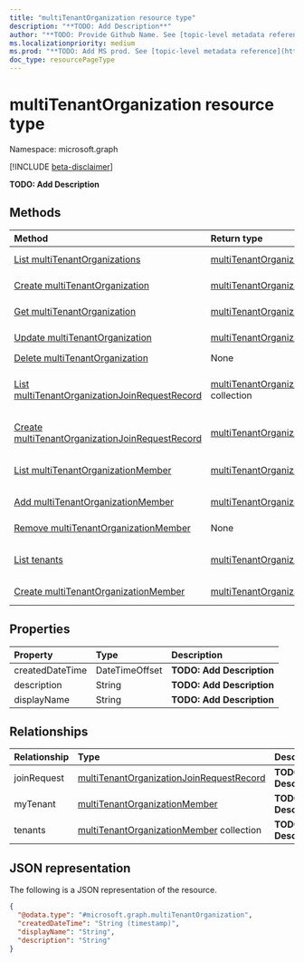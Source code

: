```yaml
---
title: "multiTenantOrganization resource type"
description: "**TODO: Add Description**"
author: "**TODO: Provide Github Name. See [topic-level metadata reference](https://aka.ms/msgo?pagePath=Document-APIs/Guidelines/Metadata)**"
ms.localizationpriority: medium
ms.prod: "**TODO: Add MS prod. See [topic-level metadata reference](https://aka.ms/msgo?pagePath=Document-APIs/Guidelines/Metadata)**"
doc_type: resourcePageType
---
```


# multiTenantOrganization resource type

Namespace: microsoft.graph

[!INCLUDE [beta-disclaimer](../../includes/beta-disclaimer.md)]

**TODO: Add Description**

## Methods
|Method|Return type|Description|
|:---|:---|:---|
|[List multiTenantOrganizations](../api/tenantrelationship-list-multitenantorganization.md)|[multiTenantOrganization](../resources/multitenantorganization.md) collection|Get a list of the [multiTenantOrganization](../resources/multitenantorganization.md) objects and their properties.|
|[Create multiTenantOrganization](../api/tenantrelationship-post-multitenantorganization.md)|[multiTenantOrganization](../resources/multitenantorganization.md)|Create a new [multiTenantOrganization](../resources/multitenantorganization.md) object.|
|[Get multiTenantOrganization](../api/multitenantorganization-get.md)|[multiTenantOrganization](../resources/multitenantorganization.md)|Read the properties and relationships of a [multiTenantOrganization](../resources/multitenantorganization.md) object.|
|[Update multiTenantOrganization](../api/multitenantorganization-update.md)|[multiTenantOrganization](../resources/multitenantorganization.md)|Update the properties of a [multiTenantOrganization](../resources/multitenantorganization.md) object.|
|[Delete multiTenantOrganization](../api/tenantrelationship-delete-multitenantorganization.md)|None|Delete a [multiTenantOrganization](../resources/multitenantorganization.md) object.|
|[List multiTenantOrganizationJoinRequestRecord](../api/multitenantorganization-list-joinrequest.md)|[multiTenantOrganizationJoinRequestRecord](../resources/multitenantorganizationjoinrequestrecord.md) collection|Get the multiTenantOrganizationJoinRequestRecord resources from the joinRequest navigation property.|
|[Create multiTenantOrganizationJoinRequestRecord](../api/multitenantorganization-post-joinrequest.md)|[multiTenantOrganizationJoinRequestRecord](../resources/multitenantorganizationjoinrequestrecord.md)|Create a new multiTenantOrganizationJoinRequestRecord object.|
|[List multiTenantOrganizationMember](../api/multitenantorganization-list-tenants.md)|[multiTenantOrganizationMember](../resources/multitenantorganizationmember.md) collection|Get the multiTenantOrganizationMember resources from the myTenant navigation property.|
|[Add multiTenantOrganizationMember](../api/multitenantorganization-post-mytenant.md)|[multiTenantOrganizationMember](../resources/multitenantorganizationmember.md)|Add myTenant by posting to the myTenant collection.|
|[Remove multiTenantOrganizationMember](../api/multitenantorganization-delete-mytenant.md)|None|Remove a [multiTenantOrganizationMember](../resources/multitenantorganizationmember.md) object.|
|[List tenants](../api/multitenantorganization-list-tenants.md)|[multiTenantOrganizationMember](../resources/multitenantorganizationmember.md) collection|Get the multiTenantOrganizationMember resources from the tenants navigation property.|
|[Create multiTenantOrganizationMember](../api/multitenantorganization-post-tenants.md)|[multiTenantOrganizationMember](../resources/multitenantorganizationmember.md)|Create a new multiTenantOrganizationMember object.|

## Properties
|Property|Type|Description|
|:---|:---|:---|
|createdDateTime|DateTimeOffset|**TODO: Add Description**|
|description|String|**TODO: Add Description**|
|displayName|String|**TODO: Add Description**|

## Relationships
|Relationship|Type|Description|
|:---|:---|:---|
|joinRequest|[multiTenantOrganizationJoinRequestRecord](../resources/multitenantorganizationjoinrequestrecord.md)|**TODO: Add Description**|
|myTenant|[multiTenantOrganizationMember](../resources/multitenantorganizationmember.md)|**TODO: Add Description**|
|tenants|[multiTenantOrganizationMember](../resources/multitenantorganizationmember.md) collection|**TODO: Add Description**|

## JSON representation
The following is a JSON representation of the resource.
<!-- {
  "blockType": "resource",
  "keyProperty": "id",
  "@odata.type": "microsoft.graph.multiTenantOrganization",
  "openType": false
}
-->
``` json
{
  "@odata.type": "#microsoft.graph.multiTenantOrganization",
  "createdDateTime": "String (timestamp)",
  "displayName": "String",
  "description": "String"
}
```

